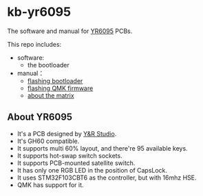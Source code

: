 # kb-yr6095

The software and manual for [YR6095](https://github.com/qmk/qmk_firmware/tree/2e3664d2c005a36f06c567aa55702ac950866598/keyboards/yandrstudio/yr6095) PCBs.

This repo includes:

- software:
  - the bootloader
- manual：
  - [flashing bootloader](./manual/flashing-bootloader.md)
  - [flashing QMK firmware](./manual/flashing-qmk-firmware.md)
  - [about the matrix](./manual/about-the-matrix.md)

## About YR6095

- It's a PCB designed by [Y&R Studio](https://www.yrkb.cc/).
- It's GH60 compatible.
- It supports multi 60% layout, and there're 95 available keys.
- It supports hot-swap switch sockets.
- It supports PCB-mounted satellite switch.
- It has only one RGB LED in the position of CapsLock.
- It uses STM32F103CBT6 as the controller, but with 16mhz HSE.
- QMK has support for it.
